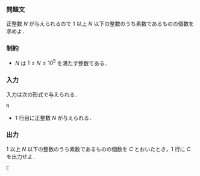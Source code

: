### 問題文
正整数 $N$ が与えられるので $1$ 以上 $N$ 以下の整数のうち素数であるものの個数を求めよ．

### 制約
- $N$ は $1 \le N \le 10^5$ を満たす整数である．

### 入力
入力は次の形式で与えられる．
```
N
```
- $1$ 行目に正整数 $N$ が与えられる．

### 出力
$1$ 以上 $N$ 以下の整数のうち素数であるものの個数を $C$ とおいたとき，$1$ 行に $C$ を出力せよ．
```
C
```